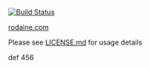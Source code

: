 [![Build Status](https://travis-ci.org/rodaine/rodaine.github.io.svg?branch=master)](https://travis-ci.org/rodaine/rodaine.github.io)

[rodaine.com](http://rodaine.com/)

Please see [LICENSE.md](https://github.com/rodaine/rodaine.github.io/blob/master/LICENSE.md) for usage details

def 456
